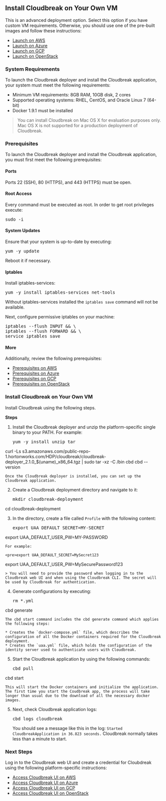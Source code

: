 ## Install Cloudbreak on Your Own VM

This is an advanced deployment option. Select this option if you have custom VM requirements. Otherwise, you should use one of the pre-built images and follow these instructions:

* [Launch on AWS](aws-launch.md)  
* [Launch on Azure](azure-launch.md)  
* [Launch on GCP](gcp-launch.md)  
* [Launch on OpenStack](os-launch.md)   

### System Requirements

To launch the Cloudbreak deployer and install the Cloudbreak application, your system must meet the following requirements:

* Minimum VM requirements: 8GB RAM, 10GB disk, 2 cores
* Supported operating systems: RHEL, CentOS, and Oracle Linux 7 (64-bit)
* Docker 1.9.1 must be installed 

> You can install Cloudbreak on Mac OS X for evaluation purposes only. Mac OS X is not supported for a production deployment of Cloudbreak.


### Prerequisites 

To launch the Cloudbreak deployer and install the Cloudbreak application, you must first meet the following prerequisites:

#### Ports

Ports 22 (SSH), 80 (HTTPS), and 443 (HTTPS) must be open.

#### Root Access

Every command must be executed as root. In order to get root privileges execute: 

<pre>sudo -i</pre>

#### System Updates

Ensure that your system is up-to-date by executing:

<pre>yum -y update</pre>

Reboot it if necessary.

#### Iptables

Install iptables-services:

<pre>yum -y install iptables-services net-tools</pre>

Without iptables-services installed the `iptables save` command will not be available.

Next, configure permissive iptables on your machine:

<pre>
iptables --flush INPUT && \
iptables --flush FORWARD && \
service iptables save
</pre>

#### More

Additionally, review the following prerequisites: 
 
* [Prerequisites on AWS](aws-launch.md#meet-the-prerequisites)
* [Prerequisites on Azure](azure-launch.md#meet-the-prerequisites)
* [Prerequisites on GCP](gcp-launch.md#meet-the-prerequisites)
* [Prerequisites on OpenStack](os-launch.md#meet-the-prerequisites) 


### Install Cloudbreak on Your Own VM

Install Cloudbreak using the following steps.

**Steps**

1. Install the Cloudbreak deployer and unzip the platform-specific single binary to your PATH. For example:

    <pre>yum -y install unzip tar
curl -Ls s3.amazonaws.com/public-repo-1.hortonworks.com/HDP/cloudbreak/cloudbreak-deployer_2.1.0_$(uname)_x86_64.tgz | sudo tar -xz -C /bin cbd
cbd --version</pre>


    Once the Cloudbreak deployer is installed, you can set up the Cloudbreak application.

2. Create a Cloudbreak deployment directory and navigate to it:

    <pre>mkdir cloudbreak-deployment
cd cloudbreak-deployment</pre>

3. In the directory, create a file called `Profile` with the following content:

    <pre>export UAA_DEFAULT_SECRET=MY-SECRET
export UAA_DEFAULT_USER_PW=MY-PASSWORD</pre>

    For example:
    
    <pre>export UAA_DEFAULT_SECRET=MySecret123
export UAA_DEFAULT_USER_PW=MySecurePassword123</pre>

    > You will need to provide the password when logging in to the Cloudbreak web UI and when using the Cloudbreak CLI. The secret will be used by Cloudbreak for authentication.
    
4. Generate configurations by executing:

    <pre>rm *.yml
cbd generate</pre>   

    The cbd start command includes the cbd generate command which applies the following steps:

    * Creates the `docker-compose.yml` file, which describes the configuration of all the Docker containers required for the Cloudbreak deployment.  
    * Creates the `uaa.yml` file, which holds the configuration of the identity server used to authenticate users with Cloudbreak.   

5. Start the Cloudbreak application by using the following commands:

    <pre>cbd pull
cbd start</pre>

    This will start the Docker containers and initialize the application. The first time you start the Coudbreak app, the process will take longer than usual due to the download of all the necessary docker images.

5. Next, check Cloudbreak application logs: 

    <pre>cbd logs cloudbreak</pre>
    
    You should see a message like this in the log: `Started CloudbreakApplication in 36.823 seconds.` Cloudbreak normally takes less than a minute to start.
    
    

### Next Steps 

Log in to the Cloudbreak web UI and create a credential for Cloubdreak using the following platform-specific instructions:
 
* [Access Cloudbreak UI on AWS](aws-launch.md#access-cloudbreak-ui)  
* [Access Cloudbreak UI on Azure](azure-launch.md#access-cloudbreak-ui)  
* [Access Cloudbreak UI on GCP](gcp-launch.md#access-cloudbreak-ui)  
* [Access Cloudbreak UI on OpenStack](os-launch.md#access-cloudbreak-ui)  

